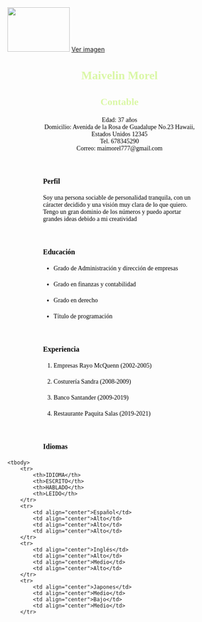 <html>
    <head>
    <title>Currículum vitae</title>
    <meta charset="utf-8">
    <style type="text/css">
        h1 {color:#DAF7A6; font-family:century gothic; font-size: 26px; font-weight:bold;}
        h2 {color:#DAF7A6; font-family:century gothic; font-size: 22px;}
        h3 {color:black; font-family:century gothic; font-size: 16px; font-weight:bold;margin: 20px 80px;}
        p {color:black; font-family:century gothic; font-size: 14px;margin: 20px 80px;}
        li {color:black; font-family:century gothic; font-size: 14px;margin: 20px 80px;}
        table {color:black; font-family:century gothic; font-size: 14px;margin: 20px 80px; margin-bottom:auto;}
    </style>
    </head>
<body>
<img src="https://drive.google.com/file/d/1ujQeUND50rR_KonC_czQ16xFOg4ByMdl/view?usp=sharing" width="140" height="100">
<a href="https://drive.google.com/file/d/1ujQeUND50rR_KonC_czQ16xFOg4ByMdl/view?usp=sharing">Ver imagen</a>
<h1 align="center">Maivelin Morel</h1>
<h2 align="center">Contable</h2>
<p align="center">Edad: 37 años <br> Domicilio: Avenida de la Rosa de Guadalupe No.23 Hawaii, Estados Unidos 12345 <br> Tel. 678345290 <br> Correo: maimorel777@gmail.com</p>
&nbsp;
<h3>Perfil</h3>
<p>Soy una persona sociable de personalidad tranquila, con un cáracter decidido y una visión muy clara de lo que quiero. Tengo un gran dominio de los números y puedo aportar grandes ideas debido a mi creatividad</p>
&nbsp;
<h3>Educación</h3>
<ul>
    <li>Grado de Administración y dirección de empresas</li>
    <li>Grado en finanzas y contabilidad</li>
    <li>Grado en derecho</li>
    <li>Título de programación</li>
</ul>
&nbsp;
<h3>Experiencia</h3>
<ol>
    <li>Empresas Rayo McQuenn (2002-2005)</li>
    <li>Costurería Sandra (2008-2009)</li>
    <li>Banco Santander (2009-2019)</li>
    <li>Restaurante Paquita Salas (2019-2021)</li>
</ol>
&nbsp;
<h3>Idiomas</h3>
<table>

    <tbody>
        <tr>
            <th>IDIOMA</th>
            <th>ESCRITO</th>
            <th>HABLADO</th>
            <th>LEIDO</th>
        </tr>
        <tr>
            <td align="center">Español</td>
            <td align="center">Alto</td>
            <td align="center">Alto</td>
            <td align="center">Alto</td>
        </tr>
        <tr>
            <td align="center">Inglés</td>
            <td align="center">Alto</td>
            <td align="center">Medio</td>
            <td align="center">Alto</td>
        </tr>
        <tr>
            <td align="center">Japones</td>
            <td align="center">Medio</td>
            <td align="center">Bajo</td>
            <td align="center">Medio</td>
        </tr>
